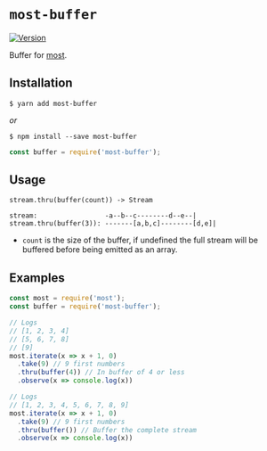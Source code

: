 # `most-buffer` #

[![Version](https://img.shields.io/npm/v/most-buffer.svg?style=flat-square)](https://npmjs.org/package/most-buffer)

Buffer for [most](https://github.com/cujojs/most).

## Installation ##

```console
$ yarn add most-buffer
```

_or_

```console
$ npm install --save most-buffer
```

```js
const buffer = require('most-buffer');
```

## Usage ##

`stream.thru(buffer(count)) -> Stream`

```
stream:                 -a--b--c--------d--e--|
stream.thru(buffer(3)): -------[a,b,c]--------[d,e]|
```

- `count` is the size of the buffer, if undefined the full stream will be buffered before being emitted as an array.

## Examples ##

```js
const most = require('most');
const buffer = require('most-buffer');

// Logs
// [1, 2, 3, 4]
// [5, 6, 7, 8]
// [9]
most.iterate(x => x + 1, 0)
  .take(9) // 9 first numbers
  .thru(buffer(4)) // In buffer of 4 or less
  .observe(x => console.log(x))
```

```js
// Logs
// [1, 2, 3, 4, 5, 6, 7, 8, 9]
most.iterate(x => x + 1, 0)
  .take(9) // 9 first numbers
  .thru(buffer()) // Buffer the complete stream
  .observe(x => console.log(x))
```
